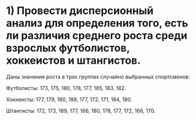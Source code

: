 # 1) Провести дисперсионный анализ для определения того, есть ли различия среднего роста среди взрослых футболистов, хоккеистов и штангистов.

Даны значения роста в трех группах случайно выбранных спортсменов:

Футболисты: 173, 175, 180, 178, 177, 185, 183, 182.

Хоккеисты: 177, 179, 180, 188, 177, 172, 171, 184, 180.

Штангисты: 172, 173, 169, 177, 166, 180, 178, 177, 172, 166, 170.
